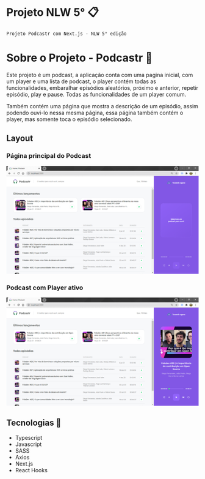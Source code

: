 # Projeto NLW 5° :clipboard:  

    Projeto Podcastr com Next.js - NLW 5° edição

# Sobre o Projeto - Podcastr :pencil:

Este projeto é um podcast, a aplicação conta com uma pagina inicial, com um player e uma lista de podcast, o player contém todas as funcionalidades, embaralhar episódios aleatórios, próximo e anterior, repetir episódio, play e pause. Todas as funcionalidades de um player comum.

Também contém uma página que mostra a descrição de um episódio, assim podendo ouvi-lo nessa mesma página, essa página também contém o player, mas somente toca o episódio selecionado.

## Layout 

<h3>Página principal do Podcast</h3>
<img src="./public/Home_Podcastr.png" alt="Imagem da Aplicação"/>

<h3>Podcast com Player ativo</h3>
<img src="./public/Home_Podcastr-2.png" alt="Imagem da Aplicação"/>

## Tecnologias :wrench:

- Typescript 
- Javascript
- SASS
- Axios
- Next.js
- React Hooks

